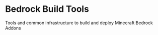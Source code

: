 # Bedrock Build Tools

Tools and common infrastructure to build and deploy Minecraft Bedrock Addons
